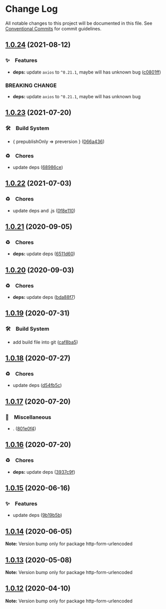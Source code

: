 # Change Log

All notable changes to this project will be documented in this file.
See [Conventional Commits](https://conventionalcommits.org) for commit guidelines.

## [1.0.24](https://github.com/bluelovers/ws-rest/compare/http-form-urlencoded@1.0.23...http-form-urlencoded@1.0.24) (2021-08-12)


### ✨　Features

* **deps:** update `axios` to `^0.21.1`, maybe will has unknown bug ([c0801ff](https://github.com/bluelovers/ws-rest/commit/c0801ff1d842065f590434214286bccbf0a4f3de))


### BREAKING CHANGE

* **deps:** update `axios` to `^0.21.1`, maybe will has unknown bug





## [1.0.23](https://github.com/bluelovers/ws-rest/compare/http-form-urlencoded@1.0.22...http-form-urlencoded@1.0.23) (2021-07-20)


### 🛠　Build System

* { prepublishOnly => preversion } ([066a436](https://github.com/bluelovers/ws-rest/commit/066a436fe76af13484a2cad9ae331c127972945c))


### ♻️　Chores

* update deps ([68986ce](https://github.com/bluelovers/ws-rest/commit/68986ce8de13196e16245bb1e7f2d0d93ad17382))





## [1.0.22](https://github.com/bluelovers/ws-rest/compare/http-form-urlencoded@1.0.21...http-form-urlencoded@1.0.22) (2021-07-03)


### ♻️　Chores

* update deps and .js ([0f8e110](https://github.com/bluelovers/ws-rest/commit/0f8e11034efcbb341219c706e731a851c881b8bf))





## [1.0.21](https://github.com/bluelovers/ws-rest/compare/http-form-urlencoded@1.0.20...http-form-urlencoded@1.0.21) (2020-09-05)


### ♻️　Chores

* **deps:** update deps ([6511d60](https://github.com/bluelovers/ws-rest/commit/6511d604823c48f1b7f2e83b5a6ea203bd285492))





## [1.0.20](https://github.com/bluelovers/ws-rest/compare/http-form-urlencoded@1.0.19...http-form-urlencoded@1.0.20) (2020-09-03)


### ♻️　Chores

* **deps:** update deps ([bda88f7](https://github.com/bluelovers/ws-rest/commit/bda88f7b9dd10e80929deb623e3f4941655e7c5b))





## [1.0.19](https://github.com/bluelovers/ws-rest/compare/http-form-urlencoded@1.0.18...http-form-urlencoded@1.0.19) (2020-07-31)


### 🛠　Build System

* add build file into git ([caf8ba5](https://github.com/bluelovers/ws-rest/commit/caf8ba5fc11fb02b76fa845cff137922378d6e46))





## [1.0.18](https://github.com/bluelovers/ws-rest/compare/http-form-urlencoded@1.0.17...http-form-urlencoded@1.0.18) (2020-07-27)


### ♻️　Chores

* update deps ([d54fb5c](https://github.com/bluelovers/ws-rest/commit/d54fb5c59e826013ee28bb953bd0e6e98d4c572e))





## [1.0.17](https://github.com/bluelovers/ws-rest/compare/http-form-urlencoded@1.0.16...http-form-urlencoded@1.0.17) (2020-07-20)


### 🔖　Miscellaneous

* . ([801e0f4](https://github.com/bluelovers/ws-rest/commit/801e0f4ff7bd29c81e67934636f57e57d0d01c74))





## [1.0.16](https://github.com/bluelovers/ws-rest/compare/http-form-urlencoded@1.0.15...http-form-urlencoded@1.0.16) (2020-07-20)


### ♻️　Chores

* **deps:** update deps ([3937c9f](https://github.com/bluelovers/ws-rest/commit/3937c9f90040c4804c841bcb40fbe90e9654a652))





## [1.0.15](https://github.com/bluelovers/ws-rest/compare/http-form-urlencoded@1.0.14...http-form-urlencoded@1.0.15) (2020-06-16)


### ✨　Features

*  update deps ([9b19b5b](https://github.com/bluelovers/ws-rest/commit/9b19b5bf40d40a9761fc01fe7daa630fcf4df1e8))





## [1.0.14](https://github.com/bluelovers/ws-rest/compare/http-form-urlencoded@1.0.13...http-form-urlencoded@1.0.14) (2020-06-05)

**Note:** Version bump only for package http-form-urlencoded





## [1.0.13](https://github.com/bluelovers/ws-rest/compare/http-form-urlencoded@1.0.12...http-form-urlencoded@1.0.13) (2020-05-08)

**Note:** Version bump only for package http-form-urlencoded





## [1.0.12](https://github.com/bluelovers/ws-rest/compare/http-form-urlencoded@1.0.11...http-form-urlencoded@1.0.12) (2020-04-10)

**Note:** Version bump only for package http-form-urlencoded
